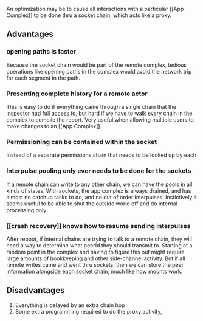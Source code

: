 An optimization may be to cause all interactions with a particular [[App Complex]] to be done thru a socket chain, which acts like a proxy.

## Advantages
### opening paths is faster
Because the socket chain would be part of the remote complex, tedious operations like opening paths in the complex would avoid the network trip for each segment in the path.

### Presenting complete history for a remote actor
This is easy to do if everything came through a single chain that the inspector had full access to, but hard if we have to walk every chain in the complex to compile the report.  Very useful when allowing multiple users to make changes to an [[App Complex]].

### Permissioning can be contained within the socket
Instead of a separate permissions chain that needs to be looked up by each 

### Interpulse pooling only ever needs to be done for the sockets
If a remote chain can write to any other chain, we can have the pools in all kinds of states.  With sockets, the app complex is always drained, and has almost no catchup tasks to do, and no out of order interpulses.  Instictively it seems useful to be able to shut the outside world off and do internal processing only

### [[crash recovery]] knows how to resume sending interpulses
After reboot, if internal chains are trying to talk to a remote chain, they will need a way to determine what peerId they should transmit to.  Starting at a random point in the complex and having to figure this out might require large amounts of bookkeeping and other side-channel activity.  But if all remote writes came and went thru sockets, then we can store the peer information alongside each socket chain, much like how mounts work.

## Disadvantages
1. Everything is delayed by an extra chain hop
2. Some extra programming required to do the proxy activity, 
